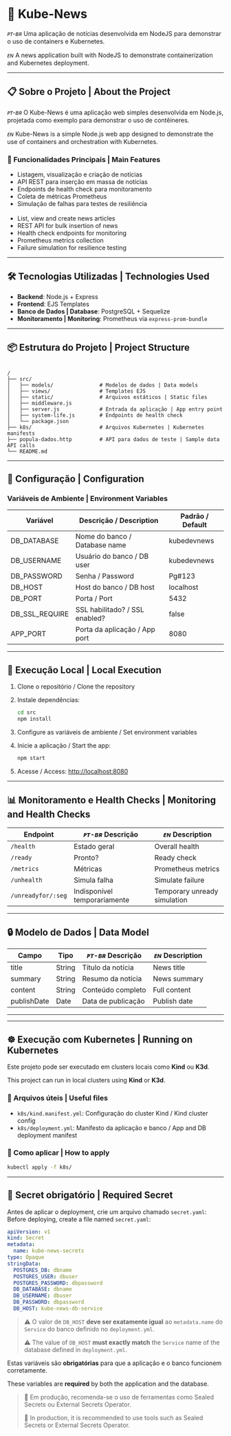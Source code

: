 # 📘 Kube-News

*ᴘᴛ-ʙʀ* Uma aplicação de notícias desenvolvida em NodeJS para demonstrar o uso de containers e Kubernetes.  

*ᴇɴ* A news application built with NodeJS to demonstrate containerization and Kubernetes deployment.

---

## 📋 Sobre o Projeto | About the Project

*ᴘᴛ-ʙʀ* O Kube-News é uma aplicação web simples desenvolvida em Node.js, projetada como exemplo para demonstrar o uso de contêineres. 
 
*ᴇɴ* Kube-News is a simple Node.js web app designed to demonstrate the use of containers and orchestration with Kubernetes.

### 🚀 Funcionalidades Principais | Main Features

- Listagem, visualização e criação de notícias
- API REST para inserção em massa de notícias  
- Endpoints de health check para monitoramento  
- Coleta de métricas Prometheus  
- Simulação de falhas para testes de resiliência  
  <br/>
- List, view and create news articles  
- REST API for bulk insertion of news  
- Health check endpoints for monitoring  
- Prometheus metrics collection  
- Failure simulation for resilience testing

---

## 🛠️ Tecnologias Utilizadas | Technologies Used

- **Backend**: Node.js + Express  
- **Frontend**: EJS Templates  
- **Banco de Dados | Database**: PostgreSQL + Sequelize  
- **Monitoramento | Monitoring**: Prometheus via `express-prom-bundle`

---

## 📦 Estrutura do Projeto | Project Structure

```

/
├── src/
│   ├── models/               # Modelos de dados | Data models
│   ├── views/                # Templates EJS
│   ├── static/               # Arquivos estáticos | Static files
│   ├── middleware.js
│   ├── server.js             # Entrada da aplicação | App entry point
│   ├── system-life.js        # Endpoints de health check
│   └── package.json
├── k8s/                      # Arquivos Kubernetes | Kubernetes manifests
├── popula-dados.http         # API para dados de teste | Sample data API calls
└── README.md

````

---

## 🔧 Configuração | Configuration

### Variáveis de Ambiente | Environment Variables

| Variável         | Descrição / Description         | Padrão / Default |
|------------------|----------------------------------------|------------------|
| DB_DATABASE      | Nome do banco / Database name          | kubedevnews      |
| DB_USERNAME      | Usuário do banco / DB user             | kubedevnews      |
| DB_PASSWORD      | Senha / Password                       | Pg#123           |
| DB_HOST          | Host do banco / DB host                | localhost        |
| DB_PORT          | Porta / Port                           | 5432             |
| DB_SSL_REQUIRE   | SSL habilitado? / SSL enabled?         | false            |
| APP_PORT         | Porta da aplicação / App port          | 8080             |

---

## 🚀 Execução Local | Local Execution

1. Clone o repositório /  Clone the repository  
2. Instale dependências:  
   ```bash
   cd src
   npm install

3. Configure as variáveis de ambiente / Set environment variables
4. Inicie a aplicação / Start the app:

   ```bash
   npm start
   ```
5. Acesse / Access: [http://localhost:8080](http://localhost:8080)

---

## 📊 Monitoramento e Health Checks | Monitoring and Health Checks

| Endpoint           | *ᴘᴛ-ʙʀ* Descrição               | *ᴇɴ* Description             |
| ------------------ | ---------------------------- | ---------------------------- |
| `/health`          | Estado geral                 | Overall health               |
| `/ready`           | Pronto?                      | Ready check                  |
| `/metrics`         | Métricas                     | Prometheus metrics           |
| `/unhealth`        | Simula falha                 | Simulate failure             |
| `/unreadyfor/:seg` | Indisponível temporariamente | Temporary unready simulation |

---

## 🔒 Modelo de Dados | Data Model

| Campo       | Tipo   | *ᴘᴛ-ʙʀ* Descrição     | *ᴇɴ* Description |
| ----------- | ------ | ------------------ | ---------------- |
| title       | String | Título da notícia  | News title       |
| summary     | String | Resumo da notícia  | News summary     |
| content     | String | Conteúdo completo  | Full content     |
| publishDate | Date   | Data de publicação | Publish date     |

---

---

## ☸️ Execução com Kubernetes | Running on Kubernetes

Este projeto pode ser executado em clusters locais como **Kind** ou **K3d**.

This project can run in local clusters using **Kind** or **K3d**.

### 📁 Arquivos úteis | Useful files

* `k8s/kind.manifest.yml`: Configuração do cluster Kind / Kind cluster config
* `k8s/deployment.yml`: Manifesto da aplicação e banco / App and DB deployment manifest

### 🧪 Como aplicar | How to apply

```bash
kubectl apply -f k8s/
```

---

## 🔐 Secret obrigatório | Required Secret

Antes de aplicar o deployment, crie um arquivo chamado `secret.yaml`:
Before deploying, create a file named `secret.yaml`:

```yaml
apiVersion: v1
kind: Secret
metadata:
  name: kube-news-secrets
type: Opaque
stringData:
  POSTGRES_DB: dbname
  POSTGRES_USER: dbuser
  POSTGRES_PASSWORD: dbpassword
  DB_DATABASE: dbname
  DB_USERNAME: dbuser
  DB_PASSWORD: dbpassword
  DB_HOST: kube-news-db-service
```

> ⚠️ O valor de `DB_HOST` **deve ser exatamente igual** ao `metadata.name` do `Service` do banco definido no `deployment.yml`.
> 
> ⚠️ The value of `DB_HOST` **must exactly match** the `Service` name of the database defined in `deployment.yml`.

Estas variáveis são **obrigatórias** para que a aplicação e o banco funcionem corretamente.

These variables are **required** by both the application and the database.

> 🔐 Em produção, recomenda-se o uso de ferramentas como Sealed Secrets ou External Secrets Operator.
> 
> 🔐 In production, it is recommended to use tools such as Sealed Secrets or External Secrets Operator.
